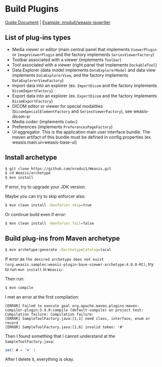 # Build Plugins


[Guide Document](https://nroduit.github.io/en/basics/customize/build-plugins/) |
[Example: nroduit/weasis-isowriter](https://github.com/nroduit/weasis-isowriter)

## List of plug-ins types
* Media viewer or editor (main central panel that implements `ViewerPlugin` or `ImageViewerPlugin` and the factory implements `SeriesViewerFactory`)
* Toolbar associated with a viewer (implements `Toolbar`)
* Tool associated with a viewer (right panel that implements `DockableTool`)
* Data Explorer (data model implements `DataExplorerModel` and data view implements `DataExplorerView`, and the factory implements `DataExplorerViewFactory`)
* Import data into an explorer (ex. `ImportDicom` and the factory implements `DicomImportFactory`)
* Export data into an explorer (ex. `ExportDicom` and the factory implements `DicomExportFactory`)
* DICOM editor or viewer for special modalities (`DicomSpecialElementFactory` and `SeriesViewerFactory`), see weasis-dicom-sr
* Media codec (implements `Codec`)
* Preferences (implements `PreferencesPageFactory`)
* UI aggregator. This is the application main user interface bundle. The maven artifact of this bundle must be defined in config.properties (ex. weasis.main.ui=weasis-base-ui)

## Install archetype

```bash
$ git clone https://github.com/nroduit/Weasis.git
$ cd Weasis/archetype
$ mvn install
```
If error, try to upgrade your JDK version.

Maybe you can try to skip enforcer also:
```bash
$ mvn clean install -Denforcer.skip=true
```
Or continue build even if error:
```bash
$ mvn clean install -Denforcer.fail=false
```

## Build plug-ins from Maven archetype

```bash
$ mvn archetype:generate -DarchetypeCatalog=local
```

If error as `The desired archetype does not exist (org.weasis.samples:weasis-plugin-base-viewer-archetype:4.0.0-RC)`, try to run `mvn install` in  `Weasis/`.

Then run:
```bash
$ mvn compile
```

I met an error at the first compilation:
```
[ERROR] Failed to execute goal org.apache.maven.plugins:maven-compiler-plugin:3.9.0:compile (default-compile) on project test: Compilation failure: Compilation failure:        
[ERROR] SampleToolFactory.java:[1,1] need class, interface, enum or record
[ERROR] SampleToolFactory.java:[1,6] invalid token: '#'
```

Then I found something that I cannot understand at the `SampleToolFactory.java`:
```java
set( # = '#' )
```

After I delete it, everything is okay.
